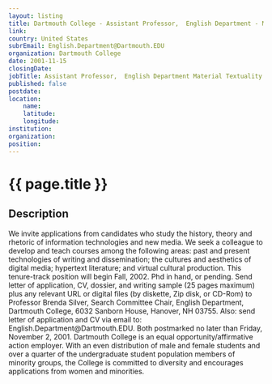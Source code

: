 ```yaml
---
layout: listing
title: Dartmouth College - Assistant Professor,  English Department - Material Textuality and Digital Media
link:
country: United States
subrEmail: English.Department@Dartmouth.EDU
organization: Dartmouth College 
date: 2001-11-15
closingDate: 
jobTitle: Assistant Professor,  English Department Material Textuality and Digital Media
published: false
postdate:
location:
    name: 
    latitude: 
    longitude: 
institution: 
organization: 
position: 
--- 
```



# {{ page.title }}

## Description


<p>We invite applications from candidates who study the history, theory and rhetoric of information technologies and new media.  We seek a colleague to develop and teach courses among the following areas: past and present technologies of writing and dissemination; the cultures and aesthetics of digital media; hypertext literature; and virtual cultural production.  This tenure-track position will begin Fall, 2002.  Phd in hand, or pending. Send letter of application, CV, dossier, and writing sample (25 pages maximum) plus any relevant URL or digital files (by diskette, Zip disk, or CD-Rom) to Professor Brenda Silver, Search Committee Chair, English Department, Dartmouth College, 6032 Sanborn House, Hanover, NH  03755.  Also: send letter of application and CV via email to: English.Department@Dartmouth.EDU. Both postmarked no later than Friday, November 2, 2001. Dartmouth College is an equal opportunity/affirmative action employer. With an even distribution of male and female students and over a quarter of the undergraduate student population members of minority groups, the College is committed to diversity and encourages applications from women and minorities.</p>

